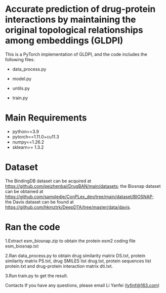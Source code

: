 # Accurate prediction of drug-protein interactions by maintaining the original topological relationships among embeddings (GLDPI)

This is a PyTorch implementation of GLDPI, and the code includes the following files:

* data_process.py

*  model.py

*  untils.py

*  train.py


# Main Requirements

* python==3.9 
* pytorch==1.11.0+cu11.3
* numpy==1.26.2
* sklearn== 1.3.2


# Dataset

The BindingDB dataset can be acquired at https://github.com/peizhenbai/DrugBAN/main/datasets; the Biosnap dataset can be obtained at https://github.com/samsledje/ConPLex_dev/tree/main/dataset/BIOSNAP; the Davis dataset can be found at https://github.com/hkmztrk/DeepDTA/tree/master/data/davis.

# Ran the code

1.Extract esm_biosnap.zip to obtain the protein esm2 coding file  esm_biosnap.txt

2.Ran data_process.py to obtain drug similarity matrix DS.txt, protein similarity matrix PS.txt, drug SMILES list drug.txt, protein sequences list protein.txt and drug-protein interaction matrix dti.txt.

3.Run train.py to get the result.

Contacts
If you have any questions, please email Li Yanfei (lyfinf@163.com)
